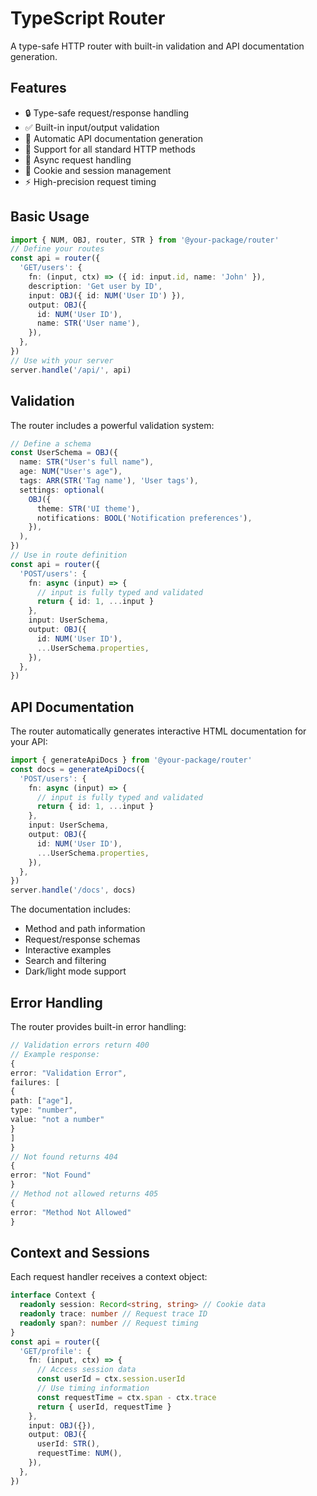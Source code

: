 # TypeScript Router

A type-safe HTTP router with built-in validation and API documentation
generation.

## Features

- 🔒 Type-safe request/response handling
- ✅ Built-in input/output validation
- 📝 Automatic API documentation generation
- 🎯 Support for all standard HTTP methods
- 🔄 Async request handling
- 🍪 Cookie and session management
- ⚡ High-precision request timing

## Basic Usage

```typescript
import { NUM, OBJ, router, STR } from '@your-package/router'
// Define your routes
const api = router({
  'GET/users': {
    fn: (input, ctx) => ({ id: input.id, name: 'John' }),
    description: 'Get user by ID',
    input: OBJ({ id: NUM('User ID') }),
    output: OBJ({
      id: NUM('User ID'),
      name: STR('User name'),
    }),
  },
})
// Use with your server
server.handle('/api/', api)
```

## Validation

The router includes a powerful validation system:

```typescript
// Define a schema
const UserSchema = OBJ({
  name: STR("User's full name"),
  age: NUM("User's age"),
  tags: ARR(STR('Tag name'), 'User tags'),
  settings: optional(
    OBJ({
      theme: STR('UI theme'),
      notifications: BOOL('Notification preferences'),
    }),
  ),
})
// Use in route definition
const api = router({
  'POST/users': {
    fn: async (input) => {
      // input is fully typed and validated
      return { id: 1, ...input }
    },
    input: UserSchema,
    output: OBJ({
      id: NUM('User ID'),
      ...UserSchema.properties,
    }),
  },
})
```

## API Documentation

The router automatically generates interactive HTML documentation for your API:

```typescript
import { generateApiDocs } from '@your-package/router'
const docs = generateApiDocs({
  'POST/users': {
    fn: async (input) => {
      // input is fully typed and validated
      return { id: 1, ...input }
    },
    input: UserSchema,
    output: OBJ({
      id: NUM('User ID'),
      ...UserSchema.properties,
    }),
  },
})
server.handle('/docs', docs)
```

The documentation includes:

- Method and path information
- Request/response schemas
- Interactive examples
- Search and filtering
- Dark/light mode support

## Error Handling

The router provides built-in error handling:

```typescript
// Validation errors return 400
// Example response:
{
error: "Validation Error",
failures: [
{
path: ["age"],
type: "number",
value: "not a number"
}
]
}
// Not found returns 404
{
error: "Not Found"
}
// Method not allowed returns 405
{
error: "Method Not Allowed"
}
```

## Context and Sessions

Each request handler receives a context object:

```typescript
interface Context {
  readonly session: Record<string, string> // Cookie data
  readonly trace: number // Request trace ID
  readonly span?: number // Request timing
}
const api = router({
  'GET/profile': {
    fn: (input, ctx) => {
      // Access session data
      const userId = ctx.session.userId
      // Use timing information
      const requestTime = ctx.span - ctx.trace
      return { userId, requestTime }
    },
    input: OBJ({}),
    output: OBJ({
      userId: STR(),
      requestTime: NUM(),
    }),
  },
})
```